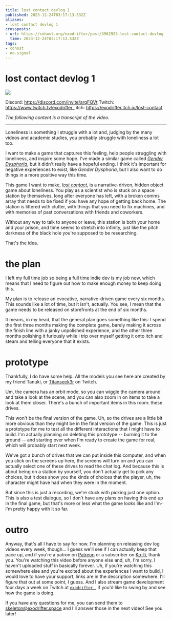 ```yaml
---
title: lost contact devlog 1
published: 2023-12-24T03:17:13.532Z
aliases:
- lost contact devlog 1
crossposts:
- url: https://cohost.org/exodrifter/post/3962925-lost-contact-devlog
  time: 2023-12-24T03:17:13.532Z
tags:
- cohost
- no-signal
---
```


# lost contact devlog 1

![](https://www.youtube.com/watch?v=Rw_y8DVJsbY)

Discord: https://discord.com/invite/arqFQVt
Twitch: https://www.twitch.tv/exodrifter_
itch: https://exodrifter.itch.io/lost-contact

_The following content is a transcript of the video._

---

Loneliness is something I struggle with a lot and, judging by the many videos and academic studies, you probably struggle with loneliness a lot too.

I want to make a game that captures this feeling, help people struggling with loneliness, and inspire some hope. I've made a similar game called _[Gender Dysphoria](../press-kits/gender-dysphoria.md)_, but it didn't really have a hopeful ending. I think it's important for negative experiences to exist, like _Gender Dysphoria_, but I also want to do things in a more positive way this time.

This game I want to make, _[lost contact](../press-kits/no-signal.md)_, is a narrative-driven, hidden object game about loneliness. You play as a scientist who is stuck on a space station by themselves, long after everyone has left, with a broken comms array that needs to be fixed if you have any hope of getting back home. The station is littered with clutter, with things that you need to fix machines, and with memories of past conversations with friends and coworkers.

Without any way to talk to anyone or leave, this station is both your home and your prison, and time seems to stretch into infinity, just like the pitch darkness of the black hole you're supposed to be researching.

That's the idea.

# the plan

I left my full time job so being a full time indie dev is my job now, which means that I need to figure out how to make enough money to keep doing this.

My plan is to release an evocative, narrative-driven game every six months. This sounds like a lot of time, but it isn't, actually. You see, I mean that the game needs to be released on storefronts at the end of six months.

It means, in my head, that the general plan goes something like this: I spend the first three months making the complete game, barely making it across the finish line with a janky unpolished experience, and the other three months polishing it furiously while i trip over myself getting it onto itch and steam and telling everyone that it exists.

# prototype

Thankfully, I do have some help. All the models you see here are created by my friend Tanuki, or [Titanseek3r](https://www.twitch.tv/titanseek3r) on Twitch.

Um, the camera has an orbit mode, so you can wiggle the camera around and take a look at the scene, and you can also zoom in on items to take a look at them closer. There's a bunch of important items in this room: these drives.

This won't be the final version of the game. Uh, so the drives are a little bit more obvious than they might be in the final version of the game. This is just a prototype for me to test all the different interactions that I might have to build. I'm actually planning on deleting this prototype -- burning it to the ground -- and starting over when I'm ready to create the game for real, which will probably start next week.

We've got a bunch of drives that we can put inside this computer, and when you click on the screens up here, the screens will turn on and you can actually select one of these drives to read the chat log. And because this is about being on a station by yourself, you don't actually get to pick any choices, but it does show you the kinds of choices that the player, uh, the character might have had when they were in the moment.

But since this is just a recording, we're stuck with picking just one option. This is also a test dialogue, so I don't have any plans on having this end up in the final game, but that's more or less what the game looks like and I'm- I'm pretty happy with it so far.

# outro

Anyway, that's all I have to say for now. I'm planning on releasing dev log videos every week, though... I guess we'll see if I can actually keep that pace up, and if you're a patron on [Patreon](https://patreon.com/exodrifter) or a subscriber on [Ko-fi](https://ko-fi.com/exodrifter), thank you. You're watching this video before anyone else and, uh, I'm sorry. I haven't uploaded stuff in basically forever. Uh, if you're watching this somewhere else and you're excited about the experiences I want to build, I would love to have your support, links are in the description somewhere. I'll figure that out at some point, I guess. And I also stream game development four days a week on Twitch at [`exodrifter_`](https://www.twitch.tv/exodrifter_), if you'd like to swing by and see how the game is doing.

If you have any questions for me, you can send them to skeleton@exodrifter.space and I'll answer those in the next video! See you later!
